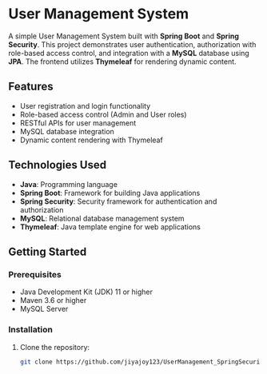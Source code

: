 # User Management System

A simple User Management System built with **Spring Boot** and **Spring Security**. This project demonstrates user authentication, authorization with role-based access control, and integration with a **MySQL** database using **JPA**. The frontend utilizes **Thymeleaf** for rendering dynamic content.

## Features

- User registration and login functionality
- Role-based access control (Admin and User roles)
- RESTful APIs for user management
- MySQL database integration
- Dynamic content rendering with Thymeleaf

## Technologies Used

- **Java**: Programming language
- **Spring Boot**: Framework for building Java applications
- **Spring Security**: Security framework for authentication and authorization
- **MySQL**: Relational database management system
- **Thymeleaf**: Java template engine for web applications

## Getting Started

### Prerequisites

- Java Development Kit (JDK) 11 or higher
- Maven 3.6 or higher
- MySQL Server

### Installation

1. Clone the repository:

   ```bash
   git clone https://github.com/jiyajoy123/UserManagement_SpringSecurity.git




